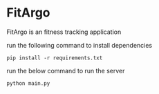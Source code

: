 # FitArgo
FitArgo is an fitness tracking application



run the following command to install dependencies
```
pip install -r requirements.txt
```

run the below command to run the server
```
python main.py
``` 


